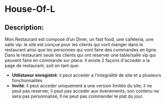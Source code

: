 # House-Of-L
## Description:
Mon Restaurant est composé d’un Diner, un fast food, une cafeteria, une salle vip.
le site est conçue pour les clients qui vont manger dans le restaurant ainsi que les personnes qui vont faire des commandes en ligne.  Dans le restaurant seuls les clients qui ont reserver une table/salle vip qui peuvent faire en commande sur place.
Il existe 2 façons d'acceder a la page de restaurant, soit en tant que:

- **Utilistaeur enregistré**: il peut acceder a l'integralité de site et a plusieurs fonctionnalités
- **Invité**: il peut acceder uniquement a une version limitée du site; il ne peut pas reserver, il peut pas acceder aux évenements, son contenu ne sera pas personnalisé, Il ne peut pas commander le plat du jour.
